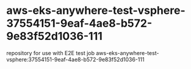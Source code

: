 # aws-eks-anywhere-test-vsphere-37554151-9eaf-4ae8-b572-9e83f52d1036-111
repository for use with E2E test job aws-eks-anywhere-test-vsphere:37554151-9eaf-4ae8-b572-9e83f52d1036-111
